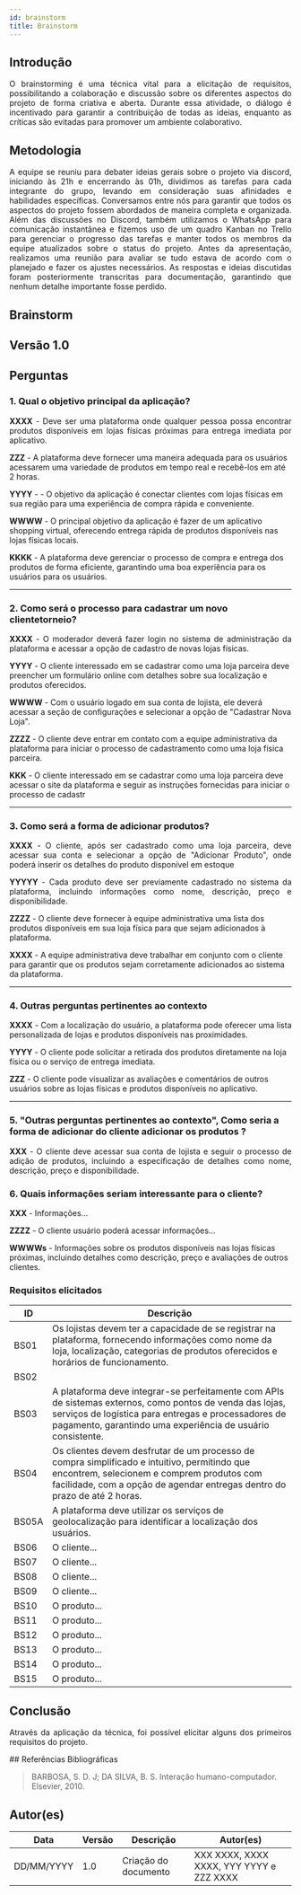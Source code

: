 ```yaml
---
id: brainstorm
title: Brainstorm
---
```

 
## Introdução
<p align = "justify">
O brainstorming é uma técnica vital para a elicitação de requisitos, possibilitando a colaboração e discussão sobre os diferentes aspectos do projeto de forma criativa e aberta. Durante essa atividade, o diálogo é incentivado para garantir a contribuição de todas as ideias, enquanto as críticas são evitadas para promover um ambiente colaborativo.
</p>
 
## Metodologia
<p align = "justify">
A equipe se reuniu para debater ideias gerais sobre o projeto via discord, iniciando às 21h e encerrando às 01h, dividimos as tarefas para cada integrante do grupo, levando em consideração suas afinidades e habilidades específicas. Conversamos entre nós para garantir que todos os aspectos do projeto fossem abordados de maneira completa e organizada. Além das discussões no Discord, também utilizamos o WhatsApp para comunicação instantânea e fizemos uso de um quadro Kanban no Trello para gerenciar o progresso das tarefas e manter todos os membros da equipe atualizados sobre o status do projeto. Antes da apresentação, realizamos uma reunião para avaliar se tudo estava de acordo com o planejado e fazer os ajustes necessários. As respostas e ideias discutidas foram posteriormente transcritas para documentação, garantindo que nenhum detalhe importante fosse perdido.
 
## Brainstorm
 
## Versão 1.0
 
## Perguntas
 
### 1. Qual o objetivo principal da aplicação?
 
<p align = "justify">
<b>XXXX</b> - Deve ser uma plataforma onde qualquer pessoa possa encontrar produtos disponíveis em lojas físicas próximas para entrega imediata por aplicativo.
</p>
 
<b>ZZZ</b> - A plataforma deve fornecer uma maneira adequada para os usuários acessarem uma variedade de produtos em tempo real e recebê-los em até 2 horas.
 
<b>YYYY</b> - - O objetivo da aplicação é conectar clientes com lojas físicas em sua região para uma experiência de compra rápida e conveniente.
 
<b>WWWW</b> -  O principal objetivo da aplicação é fazer de um aplicativo shopping virtual, oferecendo entrega rápida de produtos disponíveis nas lojas físicas locais.
 
<b>KKKK</b> - A plataforma deve gerenciar o processo de compra e entrega dos produtos de forma eficiente, garantindo uma boa experiência para os usuários para os usuários.
</p>
 
---
 
### 2. Como será o processo para cadastrar um novo clientetorneio?
 
<p align = "justify">
<b>XXXX</b> -  O moderador deverá fazer login no sistema de administração da plataforma e acessar a opção de cadastro de novas lojas físicas.
 
<b>YYYY</b> - O cliente interessado em se cadastrar como uma loja parceira deve preencher um formulário online com detalhes sobre sua localização e produtos oferecidos.
 
<b>WWWW</b> - Com o usuário logado em sua conta de lojista, ele deverá acessar a seção de configurações e selecionar a opção de "Cadastrar Nova Loja".

<b>ZZZZ</b> - O cliente deve entrar em contato com a equipe administrativa da plataforma para iniciar o processo de cadastramento como uma loja física parceira.
 
<b>KKK</b> - O cliente interessado em se cadastrar como uma loja parceira deve acessar o site da plataforma e seguir as instruções fornecidas para iniciar o processo de cadastr
 
---
 
### 3. Como será a forma de adicionar produtos?
 
<p align = "justify">
<b>XXXX</b> - O cliente, após ser cadastrado como uma loja parceira, deve acessar sua conta e selecionar a opção de "Adicionar Produto", onde poderá inserir os detalhes do produto disponível em estoque
</p>
 
<p align = "justify">
<b>YYYYY</b> - Cada produto deve ser previamente cadastrado no sistema da plataforma, incluindo informações como nome, descrição, preço e disponibilidade.
 
<b>ZZZZ</b> -  O cliente deve fornecer à equipe administrativa uma lista dos produtos disponíveis em sua loja física para que sejam adicionados à plataforma.
 
<b>XXXX</b> -  A equipe administrativa deve trabalhar em conjunto com o cliente para garantir que os produtos sejam corretamente adicionados ao sistema da plataforma.

 
---
 
### 4. Outras perguntas pertinentes ao contexto

<p align = "justify">
<b>XXXX</b> - Com a localização do usuário, a plataforma pode oferecer uma lista personalizada de lojas e produtos disponíveis nas proximidades.
 
<b>YYYY</b> -  O cliente pode solicitar a retirada dos produtos diretamente na loja física ou o serviço de entrega imediata.
 
<b>ZZZ</b> - O cliente pode visualizar as avaliações e comentários de outros usuários sobre as lojas físicas e produtos disponíveis no aplicativo.
 
---
 
### 5. "Outras perguntas pertinentes ao contexto", Como seria a forma de adicionar do cliente adicionar os produtos ?
<p align = "justify">
<b>XXX</b> - O cliente deve acessar sua conta de lojista e seguir o processo de adição de produtos, incluindo a especificação de detalhes como nome, descrição, preço e disponibilidade.
</p>
 
### 6. Quais informações seriam interessante para o cliente?
<p align = "justify">
   <b>XXX</b> - Informações...
   
   <b>ZZZZ</b> - O cliente usuário poderá acessar informações...

   <b>WWWWs</b> - Informações sobre os produtos disponíveis nas lojas físicas próximas, incluindo detalhes como descrição, preço e avaliações de outros clientes.
   
</p>
 
### Requisitos elicitados
 
|ID|Descrição|
|----|-------------|
|BS01| Os lojistas devem ter a capacidade de se registrar na plataforma, fornecendo informações como nome da loja, localização, categorias de produtos oferecidos e horários de funcionamento.|
|BS02||O aplicativo e a plataforma web devem ser compatíveis com uma ampla variedade de dispositivos e sistemas operacionais, assegurando uma experiência consistente e acessível para todos os usuários.|
|BS03| A plataforma deve integrar-se perfeitamente com APIs de sistemas externos, como pontos de venda das lojas, serviços de logística para entregas e processadores de pagamento, garantindo uma experiência de usuário consistente.|
|BS04| Os clientes devem desfrutar de um processo de compra simplificado e intuitivo, permitindo que encontrem, selecionem e comprem produtos com facilidade, com a opção de agendar entregas dentro do prazo de até 2 horas.|
|BS05A|A plataforma deve utilizar os serviços de geolocalização para identificar a localização dos usuários.|
|BS06| O cliente...|
|BS07| O cliente...|
|BS08| O cliente...|
|BS09| O cliente...|
|BS10| O produto...|
|BS11| O produto...|
|BS12| O produto...|
|BS13| O produto...|
|BS14| O produto...|
|BS15| O produto...|
 
## Conclusão
<p align = "justify">
Através da aplicação da técnica, foi possível elicitar alguns dos primeiros requisitos do projeto.
</p>
## Referências Bibliográficas
 
> BARBOSA, S. D. J; DA SILVA, B. S. Interação humano-computador. Elsevier, 2010.
 
 
## Autor(es)
| Data | Versão | Descrição | Autor(es) |
| -- | -- | -- | -- |
| DD/MM/YYYY | 1.0 | Criação do documento | XXX XXXX, XXXX XXXX, YYY YYYY e ZZZ XXXX |

